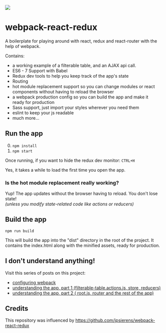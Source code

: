 ![](http://jpsierens.com/wp-content/uploads/2016/06/react-eco-wp.gif)

# webpack-react-redux
A boilerplate for playing around with react, redux and react-router with the help of webpack.

Contains: 

* a working example of a filterable table, and an AJAX api call.
* ES6 - 7 Support with Babel
* Redux dev tools to help you keep track of the app's state
* Routing
* hot module replacement support so you can change modules or react components without having to reload the browser
* a webpack production config so you can build the app and make it ready for production
* Sass support, just import your styles wherever you need them
* eslint to keep your js readable
* much more...


## Run the app

0. ```npm install```
0. ```npm start```

Once running, if you want to hide the redux dev monitor: ```CTRL+H```

Yes, it takes a while to load the first time you open the app.

### Is the hot module replacement really working?

Yup! The app updates without the browser having to reload. You don't lose state!  
*(unless you modify state-related code like actions or reducers)*

## Build the app
```npm run build```

This will build the app into the "dist" directory in the root of the project. It contains the index.html along with the minified assets, ready for production.

## I don't understand anything!

Visit this series of posts on this project:

* [configuring webpack](http://jpsierens.com/tutorial-react-redux-webpack/)
* [understanding the app, part 1 (filterable-table.actions.js, store, reducers)](http://jpsierens.com/simple-react-redux-application/)
* [understanding the app, part 2 ( root.js, router and the rest of the app)](http://jpsierens.com/simple-react-redux-application-2/)

## Credits
This repository was influenced by https://github.com/jpsierens/webpack-react-redux
